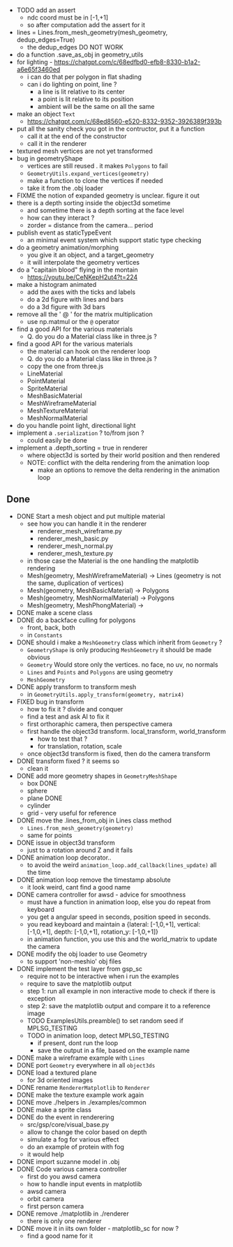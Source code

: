 - TODO add an assert 
  - ndc coord must be in [-1,+1]
  - so after computation add the assert for it
- lines = Lines.from_mesh_geometry(mesh_geometry, dedup_edges=True)
  - the dedup_edges DO NOT WORK
- do a function .save_as_obj in geometry_utils
- for lighting - https://chatgpt.com/c/68edfbd0-efb8-8330-b1a2-a6e65f3460ed
  - i can do that per polygon in flat shading
  - can i do lighting on point, line ?
    - a line is lit relative to its center
    - a point is lit relative to its position
    - ambient will be the same on all the same
- make an object `Text`
  - https://chatgpt.com/c/68ed8560-e520-8332-9352-3926389f393b
- put all the sanity check you got in the contructor, put it a function
  - call it at the end of the constructor
  - call it in the renderer
- textured mesh vertices are not yet transformed
- bug in geometryShape
  - vertices are still reused . it makes `Polygons` to fail
  - `GeometryUtils.expand_vertices(geometry)`
  - make a function to clone the vertices if needed
  - take it from the .obj loader
- FIXME the notion of expanded geometry is unclear. figure it out
- there is a depth sorting inside the object3d sometime
  - and sometime there is a depth sorting at the face level
  - how can they interact ?
  - zorder = distance from the camera... period
- publish event as staticTypeEvent
  - an minimal event system which support static type checking
- do a geometry animation/morphing
  - you give it an object, and a target_geometry
  - it will interpolate the geometry vertices
- do a "capitain blood" flying in the montain
  - https://youtu.be/CeNKepH2ut4?t=224
- make a histogram animated
  - add the axes with the ticks and labels
  - do a 2d figure with lines and bars
  - do a 3d figure with 3d bars
- remove all the ' @ ' for the matrix multiplication
  - use np.matmul or the `@` operator
- find a good API for the various materials
  - Q. do you do a Material class like in three.js ?
- find a good API for the various materials
  - the material can hook on the renderer loop
  - Q. do you do a Material class like in three.js ?
  - copy the one from three.js
  - LineMaterial
  - PointMaterial
  - SpriteMaterial
  - MeshBasicMaterial
  - MeshWireframeMaterial
  - MeshTextureMaterial
  - MeshNormalMaterial
- do you handle point light, directional light
- implement a `.serialization` ? to/from json ?
  - could easily be done
- implement a .depth_sorting = true in renderer
  - where object3d is sorted by their world position and then rendered
  - NOTE: conflict with the delta rendering from the animation loop
    - make an options to remove the delta rendering in the animation loop


## Done
- DONE Start a mesh object and put multiple material
  - see how you can handle it in the renderer
    - renderer_mesh_wireframe.py
    - renderer_mesh_basic.py
    - renderer_mesh_normal.py
    - renderer_mesh_texture.py
  - in those case the Material is the one handling the matplotlib rendering
  - Mesh(geometry, MeshWireframeMaterial) -> Lines (geometry is not the same, duplication of vertices)
  - Mesh(geometry, MeshBasicMaterial) -> Polygons
  - Mesh(geometry, MeshNormalMaterial) -> Polygons
  - Mesh(geometry, MeshPhongMaterial) -> 
- DONE make a scene class
- DONE do a backface culling for polygons
  - front, back, both
  - in `Constants`
- DONE should i make a `MeshGeometry` class which inherit from `Geometry` ?
  - `GeometryShape` is only producing `MeshGeometry` it should be made obvious
  - `Geometry` Would store only the vertices. no face, no uv, no normals
  - `Lines` and `Points` and `Polygons` are using geometry
  - `MeshGeometry`
- DONE apply transform to transform mesh
  - in `GeometryUtils.apply_transform(geometry, matrix4)`
- FIXED bug in transform
  - how to fix it ? divide and conquer
  - find a test and ask AI to fix it
  - first orthoraphic camera, then perspective camera
  - first handle the object3d transform. local_transform, world_transform
    - how to test that ?
    - for translation, rotation, scale
  - once object3d transform is fixed, then do the camera transform 
- DONE transform fixed ? it seems so
  - clean it
- DONE add more geometry shapes in `GeometryMeshShape`
  - box DONE
  - sphere
  - plane DONE
  - cylinder
  - grid - very useful for reference
- DONE move the .lines_from_obj in Lines class method
  - `Lines.from_mesh_geometry(geometry)`
  - same for points
- DONE issue in object3d transform
  - just to a rotation around Z and it fails
- DONE animation loop decorator..
  - to avoid the weird `animation_loop.add_callback(lines_update)` all the time
- DONE animation loop remove the timestamp absolute
  - it look weird, cant find a good name
- DONE camera controller for awsd - advice for smoothness
  - must have a function in animation loop, else you do repeat from keyboard
  - you get a angular speed in seconds, position speed in seconds.
  - you read keyboard and maintain a {lateral: [-1,0,+1], vertical: [-1,0,+1], depth: [-1,0,+1], rotation_y: [-1,0,+1]}
  - in animation function, you use this and the world_matrix to update the camera 
- DONE modify the obj loader to use Geometry
  - to support 'non-meshio' obj files
- DONE implement the test layer from gsp_sc
  - require not to be interactive when i run the examples
  - require to save the matplotlib output
  - step 1: run all example in non interactive mode to check if there is exception
  - step 2: save the matplotlib output and compare it to a reference image
  - TODO ExamplesUtils.preamble() to set random seed if MPLSG_TESTING
  - TODO in animation loop, detect MPLSG_TESTING
    - if present, dont run the loop
    - save the output in a file, based on the example name
- DONE make a wireframe example with `Lines`
- DONE port `Geometry` everywhere in all `object3ds`
- DONE load a textured plane
  - for 3d oriented images
- DONE rename `RendererMatplotlib` to `Renderer`
- DONE make the texture example work again
- DONE move ./helpers in ./examples/common
- DONE make a sprite class
- DONE do the event in renderering
  - src/gsp/core/visual_base.py
  - allow to change the color based on depth
  - simulate a fog for various effect
  - do an example of protein with fog
  - it would help 
- DONE import suzanne model in .obj
- DONE Code various camera controller
  - first do you awsd camera
  - how to handle input events in matplotlib
  - awsd camera 
  - orbit camera
  - first person camera
- DONE remove ./matplotlib in ./renderer
  - there is only one renderer 
- DONE move it in iits own folder - matplotlib_sc for now ?
  - find a good name for it
